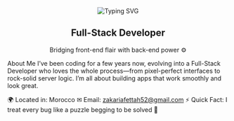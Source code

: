 <div align="center"> <img src="https://readme-typing-svg.herokuapp.com?font=JetBrains+Mono&size=26&pause=1000&color=FF6F61¢er=true&vCenter=true&width=500&lines=Hello!+👋+I’m+Zakaria+Fettah" alt="Typing SVG" /> </div> <div align="center"> <h2>Full-Stack Developer</h2> <p>Bridging front-end flair with back-end power ⚙️</p> </div>
About Me
I’ve been coding for a few years now, evolving into a Full-Stack Developer who loves the whole process—from pixel-perfect interfaces to rock-solid server logic. I’m all about building apps that work smoothly and look great.

🌍 Located in: Morocco
✉ Email: zakariafettah52@gmail.com
⚡ Quick Fact: I treat every bug like a puzzle begging to be solved 🧩


